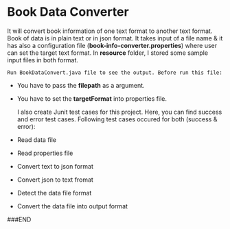 # Book Data Converter

It will convert book information of one text format to another text format. Book of data is in plain text or in json format. It takes input of a file name & it has also a configuration file (**book-info-converter.properties**) where user can set the target text format. In **resource** folder, I stored some sample input files in both format. 

    Run BookDataConvert.java file to see the output. Before run this file:
* You have to pass the **filepath** as a argument.
* You have to set the **targetFormat** into properties file.


    I also create Junit test cases for this project. Here, you can find success and error test cases. Following test cases occured for both (success & error):
* Read data file
* Read properties file
* Convert text to json format
* Convert json to text fromat
* Detect the data file format
* Convert the data file into output format

###END